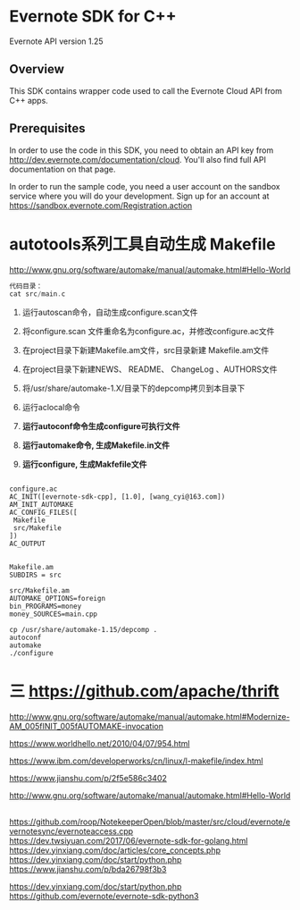 Evernote SDK for C++
=========================================

Evernote API version 1.25

Overview
--------
This SDK contains wrapper code used to call the Evernote Cloud API from C++ apps.

Prerequisites
-------------
In order to use the code in this SDK, you need to obtain an API key from http://dev.evernote.com/documentation/cloud. You'll also find full API documentation on that page.

In order to run the sample code, you need a user account on the sandbox service where you will do your development. Sign up for an account at https://sandbox.evernote.com/Registration.action 







# autotools系列工具自动生成 Makefile 

http://www.gnu.org/software/automake/manual/automake.html#Hello-World

```c++
代码目录：
cat src/main.c
```

1) 运行autoscan命令，自动生成configure.scan文件

2) 将configure.scan 文件重命名为configure.ac，并修改configure.ac文件

3) 在project目录下新建Makefile.am文件，src目录新建 Makefile.am文件

4) 在project目录下新建NEWS、 README、 ChangeLog 、AUTHORS文件

5) 将/usr/share/automake-1.X/目录下的depcomp拷贝到本目录下

6) 运行aclocal命令

7) **运行autoconf命令生成configure可执行文件**

8) **运行automake命令, 生成Makefile.in文件**

9) **运行configure, 生成Makfefile文件**



~~~shell

configure.ac
AC_INIT([evernote-sdk-cpp], [1.0], [wang_cyi@163.com])
AM_INIT_AUTOMAKE
AC_CONFIG_FILES([
 Makefile
 src/Makefile
])
AC_OUTPUT


Makefile.am
SUBDIRS = src

src/Makefile.am
AUTOMAKE_OPTIONS=foreign
bin_PROGRAMS=money
money_SOURCES=main.cpp

cp /usr/share/automake-1.15/depcomp .
autoconf
automake
./configure

~~~





# 三  https://github.com/apache/thrift









http://www.gnu.org/software/automake/manual/automake.html#Modernize-AM_005fINIT_005fAUTOMAKE-invocation

https://www.worldhello.net/2010/04/07/954.html

https://www.ibm.com/developerworks/cn/linux/l-makefile/index.html

https://www.jianshu.com/p/2f5e586c3402

http://www.gnu.org/software/automake/manual/automake.html#Hello-World





##
https://github.com/roop/NotekeeperOpen/blob/master/src/cloud/evernote/evernotesync/evernoteaccess.cpp
https://dev.twsiyuan.com/2017/06/evernote-sdk-for-golang.html
https://dev.yinxiang.com/doc/articles/core_concepts.php
https://dev.yinxiang.com/doc/start/python.php
https://www.jianshu.com/p/bda26798f3b3

https://dev.yinxiang.com/doc/start/python.php
https://github.com/evernote/evernote-sdk-python3